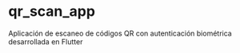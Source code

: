 # qr_scan_app
Aplicación de escaneo de códigos QR con autenticación biométrica desarrollada en Flutter
